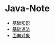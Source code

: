 # Java-Note

+ [基础知识](http://jnotes.ixfosa.top/#/notes/01-%E5%9F%BA%E7%A1%80%E7%9F%A5%E8%AF%86)
+ [基础语法](http://jnotes.ixfosa.top/#/notes/02-%E5%9F%BA%E7%A1%80%E8%AF%AD%E6%B3%95)
+ [面向对象](http://jnotes.ixfosa.top/#/notes/03-%E9%9D%A2%E5%90%91%E5%AF%B9%E8%B1%A1)


